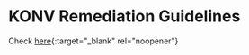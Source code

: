 # KONV Remediation Guidelines

Check [here](https://www.google.com/url?sa=t&source=web&rct=j&opi=89978449&url=https://community.sap.com/t5/enterprise-resource-planning-q-a/code-remediation-ecc-tables-to-be-replaced-in-s-4-brownfield-implementation/qaq-p/12648389&ved=2ahUKEwiZr8b3qruJAxVpUGwGHVs3I4sQFnoECCAQAQ&usg=AOvVaw0-T1HbBfCw6lcUtvGEr2Tb){:target="_blank" rel="noopener"}


